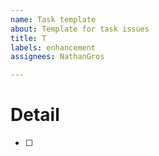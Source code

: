 ```yaml
---
name: Task template
about: Template for task issues
title: T
labels: enhancement
assignees: NathanGros

---
```


# Detail
- [ ]
